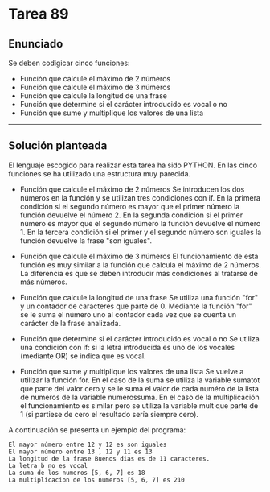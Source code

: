 ﻿# Tarea 89

## Enunciado
Se deben codigicar cinco funciones:
- Función que calcule el máximo de 2 números
- Función que calcule el máximo de 3 números
- Función que calcule la longitud de una frase
- Función que determine si el carácter introducido es vocal o no
- Función que sume y multiplique los valores de una lista
___

## Solución planteada
El lenguaje escogido para realizar esta tarea ha sido PYTHON.
En las cinco funciones se ha utilizado una estructura muy parecida.

- Función que calcule el máximo de 2 números
  Se introducen los dos números en la función y se utilizan tres condiciones con if.
  En la primera condición si el segundo número es mayor que el primer número la función devuelve el número 2.
  En la segunda condición si el primer número es mayor que el segundo número la función devuelve el número 1.
  En la tercera condición si el primer y el segundo número son iguales la función devuelve la frase "son iguales".

- Función que calcule el máximo de 3 números
  El funcionamiento de esta función es muy similar a la función que calcula el máximo de 2 números.
  La diferencia es que se deben introducir más condiciones al tratarse de más números.

- Función que calcule la longitud de una frase
  Se utiliza una función "for" y un contador de caracteres que parte de 0.
  Mediante la función "for" se le suma el número uno al contador cada vez que se cuenta un carácter de la frase analizada.

- Función que determine si el carácter introducido es vocal o no
  Se utiliza una condición con if: si la letra introducida es uno de los vocales (mediante OR) se indica que es vocal.

- Función que sume y multiplique los valores de una lista
  Se vuelve a utilizar la función for.
  En el caso de la suma se utiliza la variable sumatot que parte del valor cero y se le suma el valor de cada numéro de la lista de numeros de la variable numerossuma.
  En el caso de la multiplicación el funcionamiento es similar pero se utiliza la variable mult que parte de 1 (si partiese de cero el resultado sería siempre cero).

A continuación se presenta un ejemplo del programa:

```
El mayor número entre 12 y 12 es son iguales
El mayor número entre 13 , 12 y 11 es 13
La longitud de la frase Buenos dias es de 11 caracteres.
La letra b no es vocal
La suma de los numeros [5, 6, 7] es 18
La multiplicacion de los numeros [5, 6, 7] es 210
```